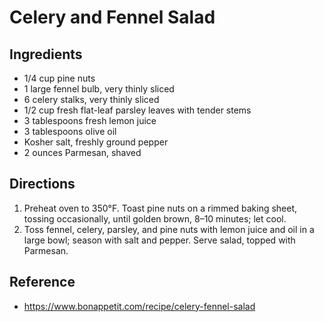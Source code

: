 # Celery and Fennel Salad

## Ingredients
* 1/4 cup pine nuts
* 1 large fennel bulb, very thinly sliced
* 6 celery stalks, very thinly sliced
* 1/2 cup fresh flat-leaf parsley leaves with tender stems
* 3 tablespoons fresh lemon juice
* 3 tablespoons olive oil
* Kosher salt, freshly ground pepper
* 2 ounces Parmesan, shaved

## Directions
1. Preheat oven to 350°F. Toast pine nuts on a rimmed baking sheet, tossing occasionally, until golden brown, 8–10 minutes; let cool.
2. Toss fennel, celery, parsley, and pine nuts with lemon juice and oil in a large bowl; season with salt and pepper. Serve salad, topped with Parmesan.

## Reference
* <https://www.bonappetit.com/recipe/celery-fennel-salad>
